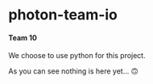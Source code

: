 # photon-team-io
#### Team 10

We choose to use python for this project.

As you can see nothing is here yet... 🙃
